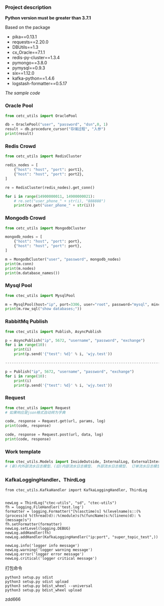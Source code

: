 ### Project description

**Python version must be greater than 3.7.1**

Based on the package

- pika==0.13.1
- requests==2.20.0
- DBUtils==1.3
- cx_Oracle==7.1.1
- redis-py-cluster==1.3.4
- pymongo==3.8.0
- pymysql==0.9.3
- six==1.12.0
- kafka-python==1.4.6
- logstash-formatter==0.5.17


*The sample code*
### Oracle Pool
```python
from cetc_utils import OraclePool

db = OraclePool("user", "password", "dsn",0, 1)
result = db.procedure_cursor("存储过程", "入参")
print(result)
```
### Redis Crowd
```python
from cetc_utils import RedisCluster

redis_nodes = [
    {"host": "host", "port": port1},
    {"host": "host", "port": port2},
]

re = RedisCluster(redis_nodes).get_conn()

for i in range(14900000011, 14900000021):
    # re.set("user_phone_" + str(i), "888888")
    print(re.get("user_phone_" + str(i)))
```
### Mongodb Crowd
```python
from cetc_utils import MongodbCluster

mongodb_nodes = [
    {"host": "host", "port": port},
    {"host": "host", "port": port},
]

m = MongodbCluster("user", "password", mongodb_nodes)
print(m.conn)
print(m.nodes)
print(m.database_names())
```
### Mysql Pool
```python
from ctec_utils import MysqlPool

m = MysqlPool(host="ip", port=3306, user="root", password="mysql", mincached=0, maxcached=1, db="s3")
print(m.row_sql("show databases;"))
```
### RabbitMq Publish
```python
from ctec_utils import Publish, AsyncPublish

p = AsyncPublish("ip", 5672, "username", "password", "exchange")
for i in range(10):
    print(i)
    print(p.send('{"test": %d}' % i, 'wjy.test'))

---------------------------------------------------------------------------------

p = Publish("ip", 5672, "username", "password", "exchange")
for i in range(10):
    print(i)
    print(p.send('{"test": %d}' % i, 'wjy.test'))
```
### Request
```python
from ctec_utils import Request
# 如果响应是json格式自动转为字典

code, response = Request.get(url, params, log)
print(code, response)

code, response = Request.post(url, data, log)
print(code, response)
```
### Work template
```python
from ctec_utils.Models import InsideOutside, InternalLog, ExternalInterfaceLoggingEvent, OrderJournalEvent, IssueJobJournal
# (新)内外部流水日志模型、(旧)内部流水日志模型、 外部流水日志模型、 订单流水日志模型、 业务层流水日志模型
```
### KafkaLoggingHandler、ThirdLog
```
from ctec_utils.KafkaHandler import KafkaLoggingHandler, ThirdLog


newLog = ThirdLog("ctec-utils", "sd", "ctec-utils")
fh = logging.FileHandler('test.log')
formatter = logging.Formatter("[%(asctime)s] %(levelname)s::(%(process)d %(thread)d)::%(module)s(%(funcName)s:%(lineno)d): %(message)s")
fh.setFormatter(formatter)
newLog.setLevel(logging.DEBUG)
newLog.addHandler(fh)
newLog.addHandler(KafkaLoggingHandler("ip:port", "super_topic_test",))

newLog.info('logger info message')
newLog.warning('logger warning message')
newLog.error('logger error message')
newLog.critical('logger critical message')

```

打包命令

    python3 setup.py sdist
    python3 setup.py sdist upload
    python3 setup.py bdist_wheel --universal
    python3 setup.py bdist_wheel upload

zdd666